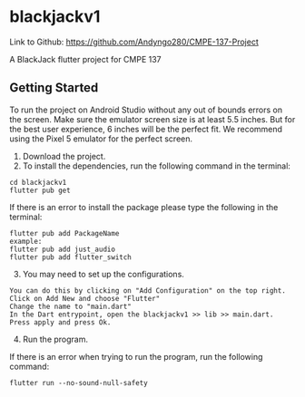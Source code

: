 # blackjackv1
Link to Github: https://github.com/Andyngo280/CMPE-137-Project

A BlackJack flutter project for CMPE 137

## Getting Started
To run the project on Android Studio without any out of bounds errors on the screen. Make sure the emulator screen size is at least 5.5 inches. But for the best user experience, 6 inches will be the perfect fit.
We recommend using the Pixel 5 emulator for the perfect screen.

1. Download the project.
2. To install the dependencies, run the following command in the terminal:
```
cd blackjackv1  
flutter pub get 
```
If there is an error to install the package please type the following in the terminal:
```
flutter pub add PackageName
example:
flutter pub add just_audio
flutter pub add flutter_switch
```
3. You may need to set up the configurations.
```
You can do this by clicking on "Add Configuration" on the top right.
Click on Add New and choose "Flutter"
Change the name to "main.dart"
In the Dart entrypoint, open the blackjackv1 >> lib >> main.dart. 
Press apply and press Ok.
```
4. Run the program.

If there is an error when trying to run the program, run the following command:
```
flutter run --no-sound-null-safety
```
